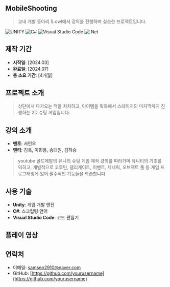 ## MobileShooting

> 교내 개발 동아리 S.owl에서 강의를 진행하며 실습한 프로젝트입니다.


![UNITY](https://img.shields.io/badge/UNITY-000000.svg?&style=for-the-badge&logo=unity&logoColor=white)
![C#](https://img.shields.io/badge/c%23-%23239120.svg?style=for-the-badge&logo=csharp&logoColor=white)
![Visual Studio Code](https://img.shields.io/badge/Visual%20Studio%20Code-007ACC.svg?&style=for-the-badge&logo=Visual%20Studio%20Code&logoColor=white)
![.Net](https://img.shields.io/badge/.NET-5C2D91?style=for-the-badge&logo=.net&logoColor=white)

## 제작 기간

- **시작일**: [2024.03] 
- **완료일**: [2024.07]  
- **총 소요 기간**: [4개월]

## 프로젝트 소개

>상단에서 다가오는 적을 처치하고, 아이템을 획득해서 스테이지의 마지막까지 진행하는 2D 슈팅 게임입니다.

## 강의 소개

- **멘토**: 서인우
- **멘티**: 김욱, 이민용, 송대원, 김하승

>youtube 골드메탈의 유니티 슈팅 게임 제작 강의를 따라가며 유니티의 기초를 익히고, 개별적으로 코루틴, 델리게이트, 이벤트, 제네릭, 오브젝트 풀 등 게임 프로그래밍에 있어 필수적인 기능들을 학습합니다.

## 사용 기술

- **Unity**: 게임 개발 엔진
- **C#**: 스크립팅 언어
- **Visual Studio Code**: 코드 편집기

## 플레이 영상



## 연락처

- 이메일: [samseo2910@naver.com](mailto:samseo2910@naver.com)
- GitHub: [https://github.com/yourusername](https://github.com/yourusername)
